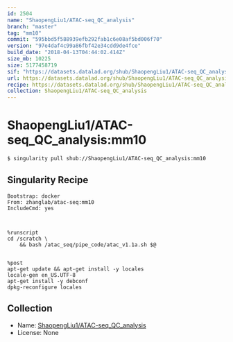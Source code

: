```yaml
---
id: 2504
name: "ShaopengLiu1/ATAC-seq_QC_analysis"
branch: "master"
tag: "mm10"
commit: "595bbd5f588939efb292fab1c6e08af5bd006f70"
version: "97e4daf4c99a86fbf42e34cdd9de4fce"
build_date: "2018-04-13T04:44:02.414Z"
size_mb: 10225
size: 5177458719
sif: "https://datasets.datalad.org/shub/ShaopengLiu1/ATAC-seq_QC_analysis/mm10/2018-04-13-595bbd5f-97e4daf4/97e4daf4c99a86fbf42e34cdd9de4fce.simg"
url: https://datasets.datalad.org/shub/ShaopengLiu1/ATAC-seq_QC_analysis/mm10/2018-04-13-595bbd5f-97e4daf4/
recipe: https://datasets.datalad.org/shub/ShaopengLiu1/ATAC-seq_QC_analysis/mm10/2018-04-13-595bbd5f-97e4daf4/Singularity
collection: ShaopengLiu1/ATAC-seq_QC_analysis
---
```


# ShaopengLiu1/ATAC-seq_QC_analysis:mm10

```bash
$ singularity pull shub://ShaopengLiu1/ATAC-seq_QC_analysis:mm10
```

## Singularity Recipe

```singularity
Bootstrap: docker
From: zhanglab/atac-seq:mm10
IncludeCmd: yes



%runscript
cd /scratch \
	&& bash /atac_seq/pipe_code/atac_v1.1a.sh $@


%post
apt-get update && apt-get install -y locales
locale-gen en_US.UTF-8
apt-get install -y debconf
dpkg-reconfigure locales
```

## Collection

 - Name: [ShaopengLiu1/ATAC-seq_QC_analysis](https://github.com/ShaopengLiu1/ATAC-seq_QC_analysis)
 - License: None

